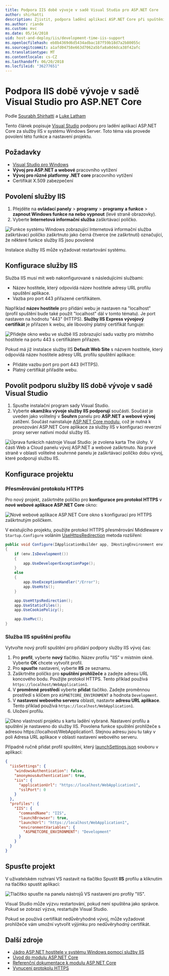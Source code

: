 ```yaml
---
title: Podpora IIS době vývoje v sadě Visual Studio pro ASP.NET Core
author: shirhatti
description: Zjistit, podpora ladění aplikací ASP.NET Core při spuštění za služby IIS v systému Windows Server.
ms.author: riande
ms.custom: mvc
ms.date: 05/14/2018
uid: host-and-deploy/iis/development-time-iis-support
ms.openlocfilehash: eb8b4369d6d5434adbac187f59b18d7a2b80055c
ms.sourcegitcommit: a1afd04758e663d7062a5bfa8a0d4dca38f42afc
ms.translationtype: MT
ms.contentlocale: cs-CZ
ms.lasthandoff: 06/20/2018
ms.locfileid: "36277651"
---
```

# <a name="development-time-iis-support-in-visual-studio-for-aspnet-core"></a>Podpora IIS době vývoje v sadě Visual Studio pro ASP.NET Core

Podle [Sourabh Shirhatti](https://twitter.com/sshirhatti) a [Luke Latham](https://github.com/guardrex)

Tento článek popisuje [Visual Studio](https://www.visualstudio.com/vs/) podporu pro ladění aplikací ASP.NET Core za služby IIS v systému Windows Server. Toto téma vás provede povolení této funkce a nastavení projektu.

## <a name="prerequisites"></a>Požadavky

* [Visual Studio pro Windows](https://www.microsoft.com/net/download/windows)
* **Vývoj pro ASP.NET a webové** pracovního vytížení
* **Vývoj pro různé platformy .NET core** pracovního vytížení
* Certifikát X.509 zabezpečení

## <a name="enable-iis"></a>Povolení služby IIS

1. Přejděte na **ovládací panely** > **programy** > **programy a funkce** > **zapnout Windows funkce na nebo vypnout** (levé straně obrazovky).
1. Vyberte **Internetová informační služba** zaškrtávací políčko.

![Funkce systému Windows zobrazující Internetová informační služba zaškrtávací políčko zaškrtnuto jako černá čtverce (ne zaškrtnutí) označující, že některé funkce služby IIS jsou povolené](development-time-iis-support/_static/enable_iis.png)

Instalace služby IIS může vyžadovat restartování systému.

## <a name="configure-iis"></a>Konfigurace služby IIS

Služba IIS musí mít web nakonfigurované s následujícími službami:

* Název hostitele, který odpovídá název hostitele adresy URL profilu spuštění aplikace.
* Vazba pro port 443 přiřazené certifikátem.

Například **název hostitele** pro přidání webu je nastaven na "localhost" (profil spuštění bude také použít "localhost" dál v tomto tématu). Je port nastaven na hodnotu "443" (HTTPS). **Služby IIS Express vývojový certifikát** je přiřazen k webu, ale libovolný platný certifikát funguje:

![Přidejte okno webu ve službě IIS zobrazující sadu vazby pro místního hostitele na portu 443 s certifikátem přiřazen.](development-time-iis-support/_static/add-website-window.png)

Pokud má již instalace služby IIS **Default Web Site** s názvem hostitele, který odpovídá název hostitele adresy URL profilu spuštění aplikace:

* Přidáte vazbu port pro port 443 (HTTPS).
* Platný certifikát přiřadíte webu.

## <a name="enable-development-time-iis-support-in-visual-studio"></a>Povolit podporu služby IIS době vývoje v sadě Visual Studio

1. Spusťte instalační program sady Visual Studio.
1. Vyberte **okamžiku vývoje služby IIS podporují** součásti. Součást je uveden jako volitelný v **Souhrn** panelu pro **ASP.NET a webové vývoj** zatížení. Součást nainstaluje [ASP.NET Core modulu](xref:fundamentals/servers/aspnet-core-module), což je nutná k provozování ASP.NET Core aplikace za služby IIS v konfiguraci reverzní proxy server nativní modul služby IIS.

![Úprava funkcích nástroje Visual Studio: je zvolena karta The úlohy. V části Web a Cloud panelu vývoj ASP.NET a webové zaškrtnuto. Na pravé straně v oblasti volitelné souhrnné panelu je zaškrtávací políčko dobu vývoj, které podporují službu IIS.](development-time-iis-support/_static/development_time_support.png)

## <a name="configure-the-project"></a>Konfigurace projektu

### <a name="https-redirection"></a>Přesměrování protokolu HTTPS

Pro nový projekt, zaškrtněte políčko pro **konfigurace pro protokol HTTPS** v **nové webové aplikace ASP.NET Core** okno:

![Nové webové aplikace ASP.NET Core okno s konfigurací pro HTTPS zaškrtnutým políčkem.](development-time-iis-support/_static/new-app.png)

V existujícího projektu, použijte protokol HTTPS přesměrování Middleware v `Startup.Configure` voláním [UseHttpsRedirection](/dotnet/api/microsoft.aspnetcore.builder.httpspolicybuilderextensions.usehttpsredirection) metoda rozšíření:

```csharp
public void Configure(IApplicationBuilder app, IHostingEnvironment env)
{
    if (env.IsDevelopment())
    {
        app.UseDeveloperExceptionPage();
    }
    else
    {
        app.UseExceptionHandler("/Error");
        app.UseHsts();
    }

    app.UseHttpsRedirection();
    app.UseStaticFiles();
    app.UseCookiePolicy();

    app.UseMvc();
}
```

### <a name="iis-launch-profile"></a>Služba IIS spuštění profilu

Vytvořte nový profil spuštění pro přidání podpory služby IIS vývoj čas:

1. Pro **profil**, vyberte **nový** tlačítko. Název profilu "IIS" v místním okně. Vyberte **OK** chcete vytvořit profil.
1. Pro **spusťte** nastavení, vyberte **IIS** ze seznamu.
1. Zaškrtněte políčko pro **spuštění prohlížeče** a zadejte adresu URL koncového bodu. Použijte protokol HTTPS. Tento příklad používá `https://localhost/WebApplication1`.
1. V **proměnné prostředí** vyberte **přidat** tlačítko. Zadejte proměnnou prostředí s klíčem pro `ASPNETCORE_ENVIRONMENT` a hodnota `Development`.
1. V **nastavení webového serveru** oblasti, nastavte **adresu URL aplikace**. Tento příklad používá `https://localhost/WebApplication1`.
1. Uložení profilu.

![Okno vlastností projektu s kartu ladění vybrané. Nastavení profilu a spuštění je nastaveno do služby IIS. Povolena funkce spuštění prohlížeče s adresou https://localhost/WebApplication1. Stejnou adresu jsou tu taky v poli Adresa URL aplikace v oblasti nastavení webového serveru.](development-time-iis-support/_static/project_properties.png)

Případně ručně přidat profil spuštění, který [launchSettings.json](http://json.schemastore.org/launchsettings) souboru v aplikaci:

```json
{
  "iisSettings": {
    "windowsAuthentication": false,
    "anonymousAuthentication": true,
    "iis": {
      "applicationUrl": "https://localhost/WebApplication1",
      "sslPort": 0
    }
  },
  "profiles": {
    "IIS": {
      "commandName": "IIS",
      "launchBrowser": true,
      "launchUrl": "https://localhost/WebApplication1",
      "environmentVariables": {
        "ASPNETCORE_ENVIRONMENT": "Development"
      }
    }
  }
}
```

## <a name="run-the-project"></a>Spusťte projekt

V uživatelském rozhraní VS nastavit na tlačítko Spustit **IIS** profilu a kliknutím na tlačítko spustit aplikaci:

![Tlačítko spusťte na panelu nástrojů VS nastavení pro profily "IIS".](development-time-iis-support/_static/toolbar.png)

Visual Studio může výzvu restartování, pokud není spuštěna jako správce. Pokud se zobrazí výzva, restartujte Visual Studio.

Pokud se používá certifikát nedůvěryhodné vývoj, může vyžadovat prohlížeče vám umožní vytvořit výjimku pro nedůvěryhodný certifikát.

## <a name="additional-resources"></a>Další zdroje

* [Jádro ASP.NET hostitele v systému Windows pomocí služby IIS](xref:host-and-deploy/iis/index)
* [Úvod do modulu ASP.NET Core](xref:fundamentals/servers/aspnet-core-module)
* [Referenční dokumentace k modulu ASP.NET Core](xref:host-and-deploy/aspnet-core-module)
* [Vynucení protokolu HTTPS](xref:security/enforcing-ssl)
